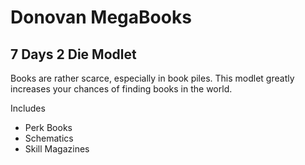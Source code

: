 # Donovan MegaBooks

## 7 Days 2 Die Modlet

Books are rather scarce, especially in book piles. This modlet greatly increases your chances of finding books in the world.

Includes

- Perk Books
- Schematics
- Skill Magazines
